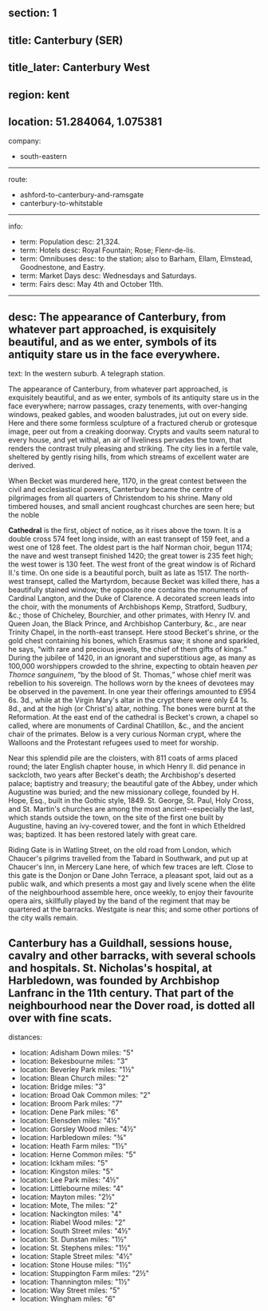 section: 1
----
title: Canterbury (SER)
----
title_later: Canterbury West
----
region: kent
----
location: 51.284064, 1.075381
----
company:
- south-eastern
----
route:
- ashford-to-canterbury-and-ramsgate
- canterbury-to-whitstable
----
info:
- term: Population
  desc: 21,324.
- term: Hotels
  desc: Royal Fountain; Rose; Flenr-de-lis.
- term: Omnibuses
  desc: to the station; also to Barham, Ellam, Elmstead, Goodnestone, and Eastry.
- term: Market Days
  desc: Wednesdays and Saturdays.
- term: Fairs
  desc: May 4th and October 11th.
----
desc: The appearance of Canterbury, from whatever part approached, is exquisitely beautiful, and as we enter, symbols of its antiquity stare us in the face everywhere.
----
text: In the western suburb. A telegraph station.

The appearance of Canterbury, from whatever part approached, is exquisitely beautiful, and as we enter, symbols of its antiquity stare us in the face everywhere; narrow passages, crazy tenements, with over-hanging windows, peaked gables, and wooden balustrades, jut out on every side. Here and there some formless sculpture of a fractured cherub or grotesque image, peer out from a creaking doorway. Crypts and vaults seem natural to every house, and yet withal, an air of liveliness pervades the town, that renders the contrast truly pleasing and striking. The city lies in a fertile vale, sheltered by gently rising hills, from which streams of excellent water are derived.

When Becket was murdered here, 1170, in the great contest between the civil and ecclesiastical powers, Canterbury became the centre of pilgrimages from all quarters of Christendom to his shrine. Many old timbered houses, and small ancient roughcast churches are seen here; but the noble

**Cathedral** is the first, object of notice, as it rises above the town. It is a double cross 574 feet long inside, with an east transept of 159 feet, and a west one of 128 feet. The oldest part is the half Norman choir, begun 1174; the nave and west transept finished 1420; the great tower is 235 feet high; the west tower is 130 feet. The west front of the great window is of Richard II.'s time. On one side is a beautiful porch, built as late as 1517. The north-west transept, called the Martyrdom, because Becket was killed there, has a beautifully stained window; the opposite one contains the monuments of Cardinal Langton, and the Duke of Clarence. A decorated screen leads into the choir, with the monuments of Archbishops Kemp, Stratford, Sudbury, &c.; those of Chicheley, Bourchier, and other primates, with Henry IV. and Queen Joan, the Black Prince, and Archbishop Canterbury, &c., are near Trinity Chapel, in the north-east transept. Here stood Becket's shrine, or the gold chest containing his bones, which Erasmus saw; it shone and sparkled, he says, <q>with rare and precious jewels, the chief of them gifts of kings.</q> During the jubilee of 1420, in an ignorant and superstitious age, as many as 100,000 worshippers crowded to the shrine, expecting to obtain heaven *per Thomce sanguinem*, <q>by the blood of St. Thomas,</q> whose chief merit was rebellion to his sovereign. The hollows worn by the knees of devotees may be observed in the pavement. In one year their offerings amounted to £954 6s. 3d., while at the Virgin Mary's altar in the crypt there were only £4 1s. 8d., and at the high (or Christ's) altar, nothing. The bones were burnt at the Reformation. At the east end of the cathedral is Becket's crown, a chapel so called, where are monuments of Cardinal Chatillon, &c., and the ancient chair of the primates. Below is a very curious Norman crypt, where the Walloons and the Protestant refugees used to meet for worship.

Near this splendid pile are the cloisters, with 811 coats of arms placed round; the later English chapter house, in which Henry II. did penance in sackcloth, two years after Becket's death; the Archbishop's deserted palace; baptistry and treasury; the beautiful gate of the Abbey, under which Augustine was buried; and the new missionary college, founded by H. Hope, Esq., built in the Gothic style, 1849. St. George, St. Paul, Holy Cross, and St. Martin's churches are among the most ancient--especially the last, which stands outside the town, on the site of the first one built by Augustine, having an ivy-covered tower, and the font in which Etheldred was; baptized. It has been restored lately with great care.

Riding Gate is in Watling Street, on the old road from London, which Chaucer's pilgrims travelled from the Tabard in Southwark, and put up at Chaucer's Inn, in Mercery Lane here, of which few traces are left. Close to this gate is the Donjon or Dane John Terrace, a pleasant spot, laid out as a public walk, and which presents a most gay and lively scene when the élite of the neighbourhood assemble here, once weekly, to enjoy their favourite opera airs, skillfully played by the band of the regiment that may be quartered at the barracks. Westgate is near this; and some other portions of the city walls remain.

Canterbury has a Guildhall, sessions house, cavalry and other barracks, with several schools and hospitals. St. Nicholas's hospital, at Harbledown, was founded by Archbishop Lanfranc in the 11th century. That part of the neighbourhood near the Dover road, is dotted all over with fine scats.
----
distances:
- location: Adisham Down
  miles: "5"
- location: Bekesbourne
  miles: "3"
- location: Beverley Park
  miles: "1½"
- location: Blean Church
  miles: "2"
- location: Bridge
  miles: "3"
- location: Broad Oak Common
  miles: "2"
- location: Broom Park
  miles: "7"
- location: Dene Park
  miles: "6"
- location: Elensden
  miles: "4½"
- location: Gorsley Wood
  miles: "4½"
- location: Harbledown
  miles: "¾"
- location: Heath Farm
  miles: "1½"
- location: Herne Common
  miles: "5"
- location: Ickham
  miles: "5"
- location: Kingston
  miles: "5"
- location: Lee Park
  miles: "4½"
- location: Littlebourne
  miles: "4"
- location: Mayton
  miles: "2½"
- location: Mote, The
  miles: "2"
- location: Nackington
  miles: "4"
- location: Riabel Wood
  miles: "2"
- location: South Street
  miles: "4½"
- location: St. Dunstan
  miles: "1½"
- location: St. Stephens
  miles: "1½"
- location: Staple Street
  miles: "4½"
- location: Stone House
  miles: "1½"
- location: Stuppington Farm
  miles: "2½"
- location: Thannington
  miles: "1½"
- location: Way Street
  miles: "5"
- location: Wingham
  miles: "6"
